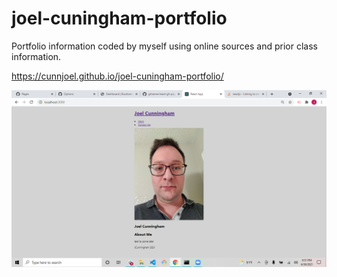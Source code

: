 # joel-cuningham-portfolio

Portfolio information coded by myself using online sources and prior class information.

https://cunnjoel.github.io/joel-cuningham-portfolio/

<img src="./screenshot.png" alt=sreenShot></img>